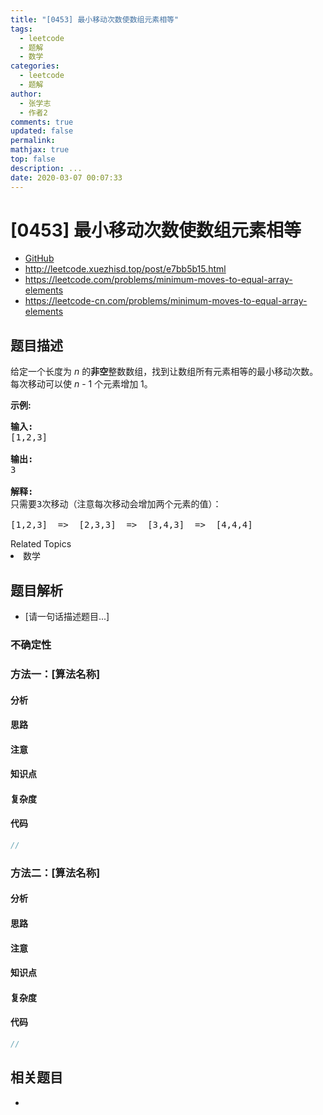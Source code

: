 ```yaml
---
title: "[0453] 最小移动次数使数组元素相等"
tags:
  - leetcode
  - 题解
  - 数学
categories:
  - leetcode
  - 题解
author:
  - 张学志
  - 作者2
comments: true
updated: false
permalink:
mathjax: true
top: false
description: ...
date: 2020-03-07 00:07:33
---
```



# [0453] 最小移动次数使数组元素相等
* [GitHub](https://github.com/algoboy101/LeetCodeCrowdsource/tree/master/_posts/QA/%5B0453%5D%20%E6%9C%80%E5%B0%8F%E7%A7%BB%E5%8A%A8%E6%AC%A1%E6%95%B0%E4%BD%BF%E6%95%B0%E7%BB%84%E5%85%83%E7%B4%A0%E7%9B%B8%E7%AD%89.md)
* http://leetcode.xuezhisd.top/post/e7bb5b15.html
* https://leetcode.com/problems/minimum-moves-to-equal-array-elements
* https://leetcode-cn.com/problems/minimum-moves-to-equal-array-elements


## 题目描述

<p>给定一个长度为 <em>n</em> 的<strong>非空</strong>整数数组，找到让数组所有元素相等的最小移动次数。每次移动可以使 <em>n</em> - 1 个元素增加 1。</p>

<p><strong>示例:</strong></p>

<pre>
<strong>输入:</strong>
[1,2,3]

<strong>输出:</strong>
3

<strong>解释:</strong>
只需要3次移动（注意每次移动会增加两个元素的值）：

[1,2,3]  =&gt;  [2,3,3]  =&gt;  [3,4,3]  =&gt;  [4,4,4]
</pre>
<div><div>Related Topics</div><div><li>数学</li></div></div>


## 题目解析
* [请一句话描述题目...]

### 不确定性


### 方法一：[算法名称]

#### 分析

#### 思路

#### 注意

#### 知识点

#### 复杂度

#### 代码

```cpp
//
```


### 方法二：[算法名称]

#### 分析

#### 思路

#### 注意

#### 知识点

#### 复杂度

#### 代码

```cpp
//
```


## 相关题目
* 
